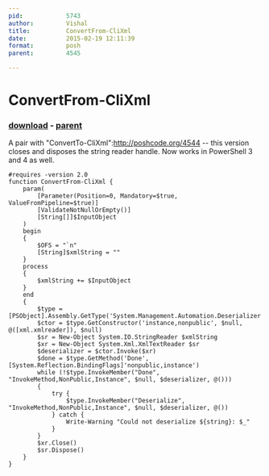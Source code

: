 ```yaml
---
pid:            5743
author:         Vishal
title:          ConvertFrom-CliXml
date:           2015-02-19 12:11:39
format:         posh
parent:         4545

---
```


# ConvertFrom-CliXml

### [download](Scripts\5743.ps1) - [parent](Scripts\4545.md)

A pair with "ConvertTo-CliXml":http://poshcode.org/4544 -- this version closes and disposes the string reader handle. Now works in PowerShell 3 and 4 as well.

```posh
#requires -version 2.0
function ConvertFrom-CliXml {
    param(
        [Parameter(Position=0, Mandatory=$true, ValueFromPipeline=$true)]
        [ValidateNotNullOrEmpty()]
        [String[]]$InputObject
    )
    begin
    {
        $OFS = "`n"
        [String]$xmlString = ""
    }
    process
    {
        $xmlString += $InputObject
    }
    end
    {
        $type = [PSObject].Assembly.GetType('System.Management.Automation.Deserializer')
        $ctor = $type.GetConstructor('instance,nonpublic', $null, @([xml.xmlreader]), $null)
        $sr = New-Object System.IO.StringReader $xmlString
        $xr = New-Object System.Xml.XmlTextReader $sr
        $deserializer = $ctor.Invoke($xr)
        $done = $type.GetMethod('Done', [System.Reflection.BindingFlags]'nonpublic,instance')
        while (!$type.InvokeMember("Done", "InvokeMethod,NonPublic,Instance", $null, $deserializer, @()))
        {
            try {
                $type.InvokeMember("Deserialize", "InvokeMethod,NonPublic,Instance", $null, $deserializer, @())
            } catch {
                Write-Warning "Could not deserialize ${string}: $_"
            }
        }
        $xr.Close()
        $sr.Dispose()
    }
}
```
